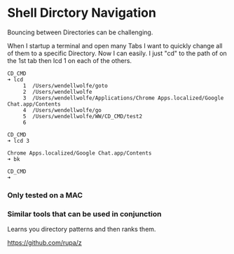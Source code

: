 # Shell Dirctory Navigation

Bouncing between Directories can be challenging.

When I startup a terminal and open many Tabs 
I want to quickly change all of them to a specific 
Directory.  Now I can easily.  I just "cd" to the
path of on the 1st tab then lcd 1 on each of the others.

```
CD_CMD
➜ lcd
     1	/Users/wendellwolfe/goto
     2	/Users/wendellwolfe
     3	/Users/wendellwolfe/Applications/Chrome Apps.localized/Google Chat.app/Contents
     4	/Users/wendellwolfe/go
     5	/Users/wendellwolfe/WW/CD_CMD/test2
     6

CD_CMD
➜ lcd 3

Chrome Apps.localized/Google Chat.app/Contents
➜ bk

CD_CMD
➜
```

### Only tested on a MAC

### Similar tools that can be used in conjunction

Learns you directory patterns and then ranks them.

https://github.com/rupa/z
